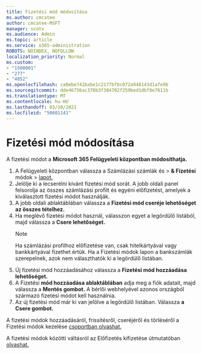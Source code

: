 ```yaml
---
title: Fizetési mód módosítása
ms.author: cmcatee
author: cmcatee-MSFT
manager: scotv
ms.audience: Admin
ms.topic: article
ms.service: o365-administration
ROBOTS: NOINDEX, NOFOLLOW
localization_priority: Normal
ms.custom:
- "1500001"
- "277"
- "4852"
ms.openlocfilehash: ca0ebe741babe1c2177bfbc072a948143d1afe9b
ms.sourcegitcommit: dde46756ac370b3f384702f259bed1dbf8e7611b
ms.translationtype: MT
ms.contentlocale: hu-HU
ms.lasthandoff: 03/10/2021
ms.locfileid: "50601141"
---
```

# <a name="change-payment-method"></a>Fizetési mód módosítása

A fizetési módot a **Microsoft 365 Felügyeleti központban módosíthatja.**
  
1. A Felügyeleti központban válassza a Számlázási számlák és  >  **& Fizetési** módok  >  [lapot.](https://go.microsoft.com/fwlink/p/?linkid=2018806)
2. Jelölje ki a lecserélni kívánt fizetési mód sorát. A jobb oldali panel felsorolja az összes számlázási profilt és egyéni előfizetést, amelyek a kiválasztott fizetési módot használják.
3. A jobb oldali ablaktáblában válassza a **Fizetési mód cseréje lehetőséget az összes tételhez.**
4. Ha meglévő fizetési módot használ, válasszon egyet a legördülő listából, majd válassza a **Csere lehetőséget.**
    > [!NOTE]
    > Ha számlázási profilhoz előfizetése van, csak hitelkártyával vagy bankkártyával fizethet értük. Ha a Fizetési módok  lapon a bankszámlák szerepelnek, azok nem választhatók ki a legördülő listában.
5. Új fizetési mód hozzáadásához válassza a **Fizetési mód hozzáadása lehetőséget.**
6. A Fizetési **mód hozzáadása ablaktáblában** adja meg a fiók adatait, majd válassza a **Mentés gombot.** A bérlői webhelyével azonos országból származó fizetési módot kell használnia.
7. Az új fizetési mód már ki van jelölve a legördülő listában. Válassza **a Csere gombot.**

A fizetési módok hozzáadásáról, frissítésről, cseréjéről és törléséről a Fizetési módok kezelése [csoportban olvashat.](https://docs.microsoft.com/microsoft-365/commerce/billing-and-payments/manage-payment-methods)

A fizetési módok közötti váltásról az Előfizetés kifizetése útmutatóban [olvashat.](https://docs.microsoft.com/microsoft-365/commerce/billing-and-payments/pay-for-your-subscription)